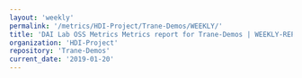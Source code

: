 ```yaml
---
layout: 'weekly'
permalink: '/metrics/HDI-Project/Trane-Demos/WEEKLY/'
title: 'DAI Lab OSS Metrics Metrics report for Trane-Demos | WEEKLY-REPORT-2019-01-20'
organization: 'HDI-Project'
repository: 'Trane-Demos'
current_date: '2019-01-20'
---
```

